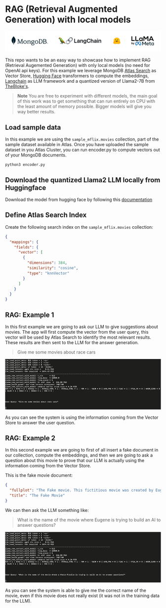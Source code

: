 # RAG (Retrieval Augmented Generation) with local models

![header](/docs/header.png?raw=true "header")

This repo wants to be an easy way to showcase how to implement RAG (Retrieval Augemented Generation) with only local models (no need for OpenAI api keys).
For this example we leverage MongoDB [Atlas Search](https://www.mongodb.com/docs/atlas/atlas-search/) as Vector Store, [Hugging Face](https://huggingface.co/) transformers to compute the embeddings, [Langchain](https://python.langchain.com/docs/get_started/introduction) as LLM framework and a quantized version of Llama2-7B from [TheBloke's](https://huggingface.co/TheBloke/Llama-2-7B-Chat-GGUF).

> **Note**
> You are free to experiment with different models, the main goal of this work was to get something that can run entirely on CPU with the least amount of memory possible. Bigger models will give you way better results.

<a id="AtlasCluster"></a>

## Load sample data

In this example we are using the `sample_mflix.movies` collection, part of the sample dataset available in Atlas.
Once you have uploaded the sample dataset in you Atlas Cluster, you can run encoder.py to compute vectors out of your MongoDB documents.

```console
python3 encoder.py
```

## Download the quantized Llama2 LLM locally from Huggingface

Download the model from hugging face by following this [documentation](https://huggingface.co/TheBloke/Llama-2-7B-Chat-GGUF#how-to-download-gguf-files)

## Define Atlas Search Index

Create the following search index on the `sample_mflix.movies` collection:

```json
{
  "mappings": {
    "fields": {
      "vector": [
        {
          "dimensions": 384,
          "similarity": "cosine",
          "type": "knnVector"
        }
      ]
    }
  }
}
```

<a id="test1"></a>

## RAG: Example 1

In this first example we are going to ask our LLM to give suggestions about movies. The app will first compute the vector from the user query, this vector will be used by Atlas Search to identify the most relevant results. These results are then sent to the LLM for the answer generation.

> Give me some movies about race cars

![](/docs/test-rag.gif?raw=true)

As you can see the system is using the information coming from the Vector Store to answer the user question.

<a id="test2"></a>

## RAG: Example 2

In this second example we are going to first of all insert a fake document in our collection, compute the embeddings, and then we are going to ask a question about this movie to prove that our LLM is actually using the information coming from the Vector Store.

This is the fake movie document:

```json
{
  "fullplot": "The Fake movie. This fictitious movie was created by Eugene, a software engineer. Eugene is trying to build an AI that can answer questions around popular movies and is trying to do so with MongoDB Atlas, Langchain and Llama 2, an open source large language.",
  "title": "The Fake Movie"
}
```

We can then ask the LLM something like:

> What is the name of the movie where Eugene is trying to build an AI to answer questions?

![](/docs/test-rag-fake-movie.gif?raw=true)

As you can see the system is able to give me the correct name of the movie, even if this movie does not really exist (it was not in the training data for the LLM).
